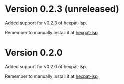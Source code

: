 # Version 0.2.3 (unreleased)
Added support for v0.2.3 of hexpat-lsp.

Remember to manually install it at [hexpat-lsp](https://github.com/Calcoph/hexpat-lsp/releases/tag/v0.2.3)

# Version 0.2.0
Added support for v0.2.0 of hexpat-lsp.

Remember to manually install it at [hexpat-lsp](https://github.com/Calcoph/hexpat-lsp/releases/tag/v0.2.0)